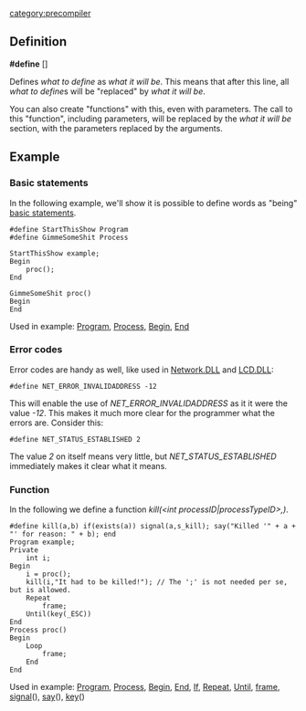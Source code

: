 <category:precompiler>

Definition
----------

**\#define** <what to define> \[<what it will be>\]

Defines *what to define* as *what it will be*. This means that after
this line, all *what to define*s will be "replaced" by *what it will
be*.

You can also create "functions" with this, even with parameters. The
call to this "function", including parameters, will be replaced by the
*what it will be* section, with the parameters replaced by the
arguments.

Example
-------

### Basic statements

In the following example, we'll show it is possible to define words as
"being" [basic statements](basic_statements "wikilink").

    #define StartThisShow Program
    #define GimmeSomeShit Process

    StartThisShow example;
    Begin
        proc();
    End

    GimmeSomeShit proc()
    Begin
    End

Used in example: [Program](Program "wikilink"),
[Process](Process "wikilink"), [Begin](Begin "wikilink"),
[End](End "wikilink")

### Error codes

Error codes are handy as well, like used in
[Network.DLL](Network.DLL "wikilink") and [LCD.DLL](LCD.DLL "wikilink"):

    #define NET_ERROR_INVALIDADDRESS -12

This will enable the use of *NET\_ERROR\_INVALIDADDRESS* as it it were
the value *-12*. This makes it much more clear for the programmer what
the errors are. Consider this:

    #define NET_STATUS_ESTABLISHED 2

The value *2* on itself means very little, but
*NET\_STATUS\_ESTABLISHED* immediately makes it clear what it means.

### Function

In the following we define a function
*kill(<int processID|processTypeID>,<string reason>)*.

    #define kill(a,b) if(exists(a)) signal(a,s_kill); say("Killed '" + a + "' for reason: " + b); end
    Program example;
    Private
        int i;
    Begin
        i = proc();
        kill(i,"It had to be killed!"); // The ';' is not needed per se, but is allowed.
        Repeat
            frame;
        Until(key(_ESC))
    End
    Process proc()
    Begin
        Loop
            frame;
        End
    End

Used in example: [Program](Program "wikilink"),
[Process](Process "wikilink"), [Begin](Begin "wikilink"),
[End](End "wikilink"), [If](If "wikilink"), [Repeat](Repeat "wikilink"),
[Until](Until "wikilink"), [frame](frame "wikilink"),
[signal](signal "wikilink")(), [say](say "wikilink")(),
[key](key "wikilink")()
